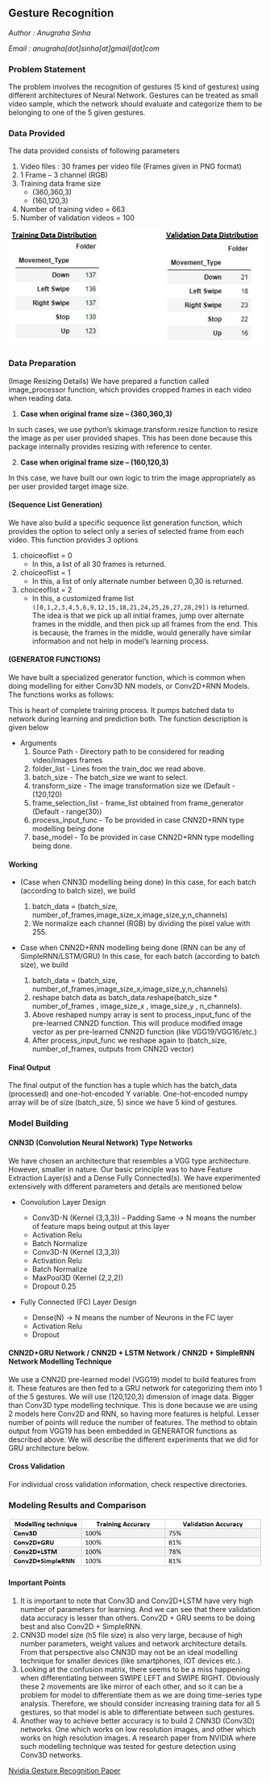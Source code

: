 ## Gesture Recognition

*Author : Anugraha Sinha*

*Email  : anugraha[dot]sinha[at]gmail[dot]com*

### Problem Statement

The problem involves the recognition of gestures (5 kind of gestures) using different architectures of Neural Network. 
Gestures can be treated as small video sample, which the network should evaluate and categorize them to be belonging 
to one of the 5 given gestures.

### Data Provided
The data provided consists of following parameters
1. Video files : 30 frames per video file (Frames given in PNG format)
2. 1 Frame – 3 channel (RGB)
3. Training data frame size
   * (360,360,3)
   * (160,120,3)
4. Number of training video = 663
5. Number of validation videos = 100

<img src="images/data_description.JPG">

### Data Preparation
(Image Resizing Details)
We have prepared a function called image_processor function, which provides cropped frames in each video when reading data.

1. **Case when original frame size – (360,360,3)**

In such cases, we use python’s skimage.transform.resize function to resize the image as per user provided shapes. This has been done because this package internally provides resizing with reference to center.

2. **Case when original frame size – (160,120,3)**

In this case, we have built our own logic to trim the image appropriately as per user provided target image size.

#### (Sequence List Generation)
We have also build a specific sequence list generation function, which provides the option to select only a series of selected frame from each video. This function provides 3 options
1. choiceoflist = 0
   * In this, a list of all 30 frames is returned.
2. choiceoflist = 1
   * In this, a list of only alternate number between 0,30 is returned.
3. choiceoflist = 2
   * In this, a customized frame list `([0,1,2,3,4,5,6,9,12,15,18,21,24,25,26,27,28,29])` is returned. The idea is that we pick up all initial frames, jump over alternate frames in the middle, and then pick up all frames from the end. This is because, the frames in the middle, would generally have similar information and not help in model’s learning process.

#### (GENERATOR FUNCTIONS)
We have built a specialized generator function, which is common when doing modelling for either Conv3D NN models, or Conv2D+RNN Models. The functions works as follows:

This is heart of complete training process. It pumps batched data to network during learning and prediction both. The function description is given below
    
- Arguments
    1. Source Path - Directory path to be considered for reading video/images frames
    2. folder_list - Lines from the train_doc we read above.
    3. batch_size - The batch_size we want to select.
    4. transform_size - The image transformation size we (Default - (120,120)
    5. frame_selection_list - frame_list obtained from frame_generator (Default - range(30))
    6. process_input_func - To be provided in case CNN2D+RNN type modelling being done
    7. base_model - To be provided in case CNN2D+RNN type modelling being done.

#### Working
- (Case when CNN3D modelling being done)
In this case, for each batch (according to batch size), we build
   1. batch_data = (batch_size, number_of_frames,image_size_x,image_size_y,n_channels)
   2. We normalize each channel (RGB) by dividing the pixel value with 255.

- Case when CNN2D+RNN modelling being done (RNN can be any of SimpleRNN/LSTM/GRU)
    In this case, for each batch (according to batch size), we build
    1. batch_data = (batch_size, number_of_frames,image_size_x,image_size_y,n_channels)
    2. reshape batch data as batch_data.reshape(batch_size * number_of_frames , image_size_x , image_size_y , n_channels).
    3. Above reshaped numpy array is sent to process_input_func of the pre-learned CNN2D function. This will produce 
       modified image vector as per pre-learned CNN2D function (like VGG19/VGG16/etc.)
    4. After process_input_func we reshape again to (batch_size, number_of_frames, outputs from CNN2D vector)

#### Final Output
The final output of the function has a tuple which has the batch_data (processed) and one-hot-encoded Y variable. One-hot-encoded numpy array will be of size (batch_size, 5) since we have 5 kind of gestures.


### Model Building

#### CNN3D (Convolution Neural Network) Type Networks
We have chosen an architecture that resembles a VGG type architecture. However, smaller in nature. Our basic principle was to have Feature Extraction Layer(s) and a Dense Fully Connected(s). We have experimented extensively with different parameters and details are mentioned below
    
- Convolution Layer Design
  * Conv3D-N (Kernel (3,3,3)) – Padding Same -> N means the number of feature maps being output at this layer
  * Activation Relu
  * Batch Normalize
  * Conv3D-N (Kernel (3,3,3))
  * Activation Relu
  * Batch Normalize
  * MaxPool3D (Kernel (2,2,2))
  * Dropout 0.25
    
- Fully Connected (FC) Layer Design
  * Dense(N) -> N means the number of Neurons in the FC layer
  * Activation Relu
  * Dropout
        
#### CNN2D+GRU Network / CNN2D + LSTM Network / CNN2D + SimpleRNN Network Modelling Technique
We use a CNN2D pre-learned model (VGG19) model to build features from it. These features are then fed to a GRU network for categorizing them into 1 of the 5 gestures. We will use (120,120,3) dimension of image data. Bigger than Conv3D type modelling technique. This is done because we are using 2 models here Conv2D and RNN, so having more features is helpful. Lesser number of points will reduce the number of features. The method to obtain output from VGG19 has been embedded in GENERATOR functions as described above. We will describe the different experiments that we did for GRU architecture below.
    

#### Cross Validation
For individual cross validation information, check respective directories.

### Modeling Results and Comparison
<img src="images/final_model_comparison.JPG">

#### Important Points
1. It is important to note that Conv3D and Conv2D+LSTM have very high number of parameters for learning. And we can see that there validation data accuracy is lesser than others. Conv2D + GRU seems to be doing best and also Conv2D + SimpleRNN.
2. CNN3D model size (h5 file size) is also very large, because of high number parameters, weight values and network architecture details. From that perspective also CNN3D may not be an ideal modelling technique for smaller devices (like smartphones, IOT devices etc.).
3. Looking at the confusion matrix, there seems to be a miss happening when differentiating between SWIPE LEFT and SWIPE RIGHT. Obviously these 2 movements are like mirror of each other, and so it can be a problem for model to differentiate them as we are doing time-series type analysis. Therefore, we should consider increasing training data for all 5 gestures, so that model is able to differentiate between such gestures.
4. Another way to achieve better accuracy is to build 2 CNN3D (Conv3D) networks. One which works on low resolution images, and other which works on high resolution images. A research paper from NVIDIA where such modelling technique was tested for gesture detection using Conv3D networks.

[Nvidia Gesture Recognition Paper](https://research.nvidia.com/sites/default/files/pubs/2015-06_Hand-Gesture-Recognition/CVPRW2015-3DCNN.pdf)